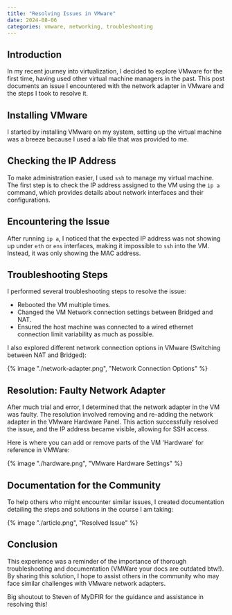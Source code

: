 ```yaml
---
title: "Resolving Issues in VMware"
date: 2024-08-06
categories: vmware, networking, troubleshooting
---
```


## Introduction

In my recent journey into virtualization, I decided to explore VMware for the first time, having used other virtual machine managers in the past. This post documents an issue I encountered with the network adapter in VMware and the steps I took to resolve it.

## Installing VMware

I started by installing VMware on my system, setting up the virtual machine was a breeze because I used a lab file that was provided to me.

## Checking the IP Address

To make administration easier, I used `ssh` to manage my virtual machine. The first step is to check the IP address assigned to the VM using the `ip a` command, which provides details about network interfaces and their configurations.

## Encountering the Issue

After running `ip a`, I noticed that the expected IP address was not showing up under `eth` or `ens` interfaces, making it impossible to `ssh` into the VM. Instead, it was only showing the MAC address.

## Troubleshooting Steps

I performed several troubleshooting steps to resolve the issue:
- Rebooted the VM multiple times.
- Changed the VM Network connection settings between Bridged and NAT.
- Ensured the host machine was connected to a wired ethernet connection limit variability as much as possible.

I also explored different network connection options in VMware (Switching between NAT and Bridged):

{% image "./network-adapter.png", "Network Connection Options" %}

## Resolution: Faulty Network Adapter

After much trial and error, I determined that the network adapter in the VM was faulty. The resolution involved removing and re-adding the network adapter in the VMware Hardware Panel. This action successfully resolved the issue, and the IP address became visible, allowing for SSH access.

Here is where you can add or remove parts of the VM 'Hardware' for reference in VMWare:

{% image "./hardware.png", "VMware Hardware Settings" %}

## Documentation for the Community

To help others who might encounter similar issues, I created documentation detailing the steps and solutions in the course I am taking:

{% image "./article.png", "Resolved Issue" %}

## Conclusion

This experience was a reminder of the importance of thorough troubleshooting and documentation (VMWare your docs are outdated btw!). By sharing this solution, I hope to assist others in the community who may face similar challenges with VMware network adapters.

Big shoutout to Steven of MyDFIR for the guidance and assistance in resolving this!
